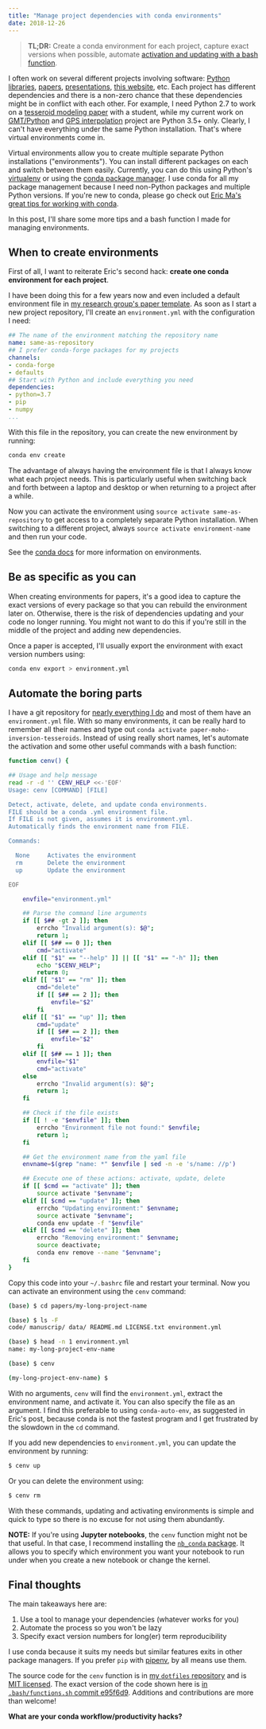 ```yaml
---
title: "Manage project dependencies with conda environments"
date: 2018-12-26
---
```


> **TL;DR:** Create a conda environment for each project, capture exact versions when
> possible, automate [activation and updating with a bash function](https://github.com/leouieda/dotfiles/blob/e95f6d951d8ddf6ffa303fdca38ebcf620dc5d6c/.bash/functions.sh#L72).

I often work on several different projects involving software:
[Python libraries](https://github.com/leouieda),
[papers](/publications),
[presentations](/presentations),
[this website](https://github.com/leouieda/website),
etc.
Each project has different dependencies and there is a non-zero chance that these
dependencies might be in conflict with each other.
For example, I need Python 2.7 to work on a
[tesseroid modeling paper](/publications) with a student,
while my current work on [GMT/Python](/blog/hawaii-gmt-postdoc.html) and
[GPS interpolation](https://github.com/leouieda/agu2018) project are Python
3.5+ only.
Clearly, I can't have everything under the same Python installation.
That's where virtual environments come in.

Virtual environments allow you to create multiple separate Python installations
("environments").
You can install different packages on each and switch between them easily.
Currently, you can do this using Python's
[virtualenv](https://virtualenv.pypa.io/en/latest/) or using the
[conda package manager](https://conda.io/docs/).
I use conda for all my package management because I need non-Python packages and
multiple Python versions.
If you're new to conda, please go check out
[Eric Ma's great tips for working with conda](http://ericmjl.com/blog/2018/12/25/conda-hacks-for-data-science-efficiency/).


In this post, I'll share some more tips and a bash function I made for managing
environments.


## When to create environments

First of all, I want to reiterate Eric's second hack:
**create one conda environment for each project**.

I have been doing this for a few years now and even included a default environment file
in [my research group's paper template](/blog/paper-template.html).
As soon as I start a new project repository, I'll create an `environment.yml` with the
configuration I need:

```yaml
## The name of the environment matching the repository name
name: same-as-repository
## I prefer conda-forge packages for my projects
channels:
- conda-forge
- defaults
## Start with Python and include everything you need
dependencies:
- python=3.7
- pip
- numpy
...
```

With this file in the repository, you can create the new environment by running:

```bash
conda env create
```

The advantage of always having the environment file is that I always know what each
project needs. This is particularly useful when switching back and forth between a
laptop and desktop or when returning to a project after a while.

Now you can activate the environment using `source activate same-as-repository`
to get access to a completely separate Python installation.
When switching to a different project, always `source activate environment-name` and
then run your code.

See the
[conda docs](https://conda.io/docs/user-guide/tasks/manage-environments.html)
for more information on environments.


## Be as specific as you can

When creating environments for papers, it's a good idea to capture the exact versions of
every package so that you can rebuild the environment later on.
Otherwise, there is the risk of dependencies updating and your code no longer running.
You might not want to do this if you're still in the middle of the project and
adding new dependencies.

Once a paper is accepted, I'll usually export the environment with exact version numbers
using:

```bash
conda env export > environment.yml
```


## Automate the boring parts

I have a git repository for
[nearly everything I do](https://github.com/leouieda?tab=repositories) and most of them
have an `environment.yml` file.
With so many environments, it can be really hard to remember all their names and type
out `conda activate paper-moho-inversion-tesseroids`.
Instead of using really short names, let's automate the activation and some other useful
commands with a bash function:

```bash
function cenv() {

## Usage and help message
read -r -d '' CENV_HELP <<-'EOF'
Usage: cenv [COMMAND] [FILE]

Detect, activate, delete, and update conda environments.
FILE should be a conda .yml environment file.
If FILE is not given, assumes it is environment.yml.
Automatically finds the environment name from FILE.

Commands:

  None     Activates the environment
  rm       Delete the environment
  up       Update the environment

EOF

    envfile="environment.yml"

    ## Parse the command line arguments
    if [[ $## -gt 2 ]]; then
        errcho "Invalid argument(s): $@";
        return 1;
    elif [[ $## == 0 ]]; then
        cmd="activate"
    elif [[ "$1" == "--help" ]] || [[ "$1" == "-h" ]]; then
        echo "$CENV_HELP";
        return 0;
    elif [[ "$1" == "rm" ]]; then
        cmd="delete"
        if [[ $## == 2 ]]; then
            envfile="$2"
        fi
    elif [[ "$1" == "up" ]]; then
        cmd="update"
        if [[ $## == 2 ]]; then
            envfile="$2"
        fi
    elif [[ $## == 1 ]]; then
        envfile="$1"
        cmd="activate"
    else
        errcho "Invalid argument(s): $@";
        return 1;
    fi

    ## Check if the file exists
    if [[ ! -e "$envfile" ]]; then
        errcho "Environment file not found:" $envfile;
        return 1;
    fi

    ## Get the environment name from the yaml file
    envname=$(grep "name: *" $envfile | sed -n -e 's/name: //p')

    ## Execute one of these actions: activate, update, delete
    if [[ $cmd == "activate" ]]; then
        source activate "$envname";
    elif [[ $cmd == "update" ]]; then
        errcho "Updating environment:" $envname;
        source activate "$envname";
        conda env update -f "$envfile"
    elif [[ $cmd == "delete" ]]; then
        errcho "Removing environment:" $envname;
        source deactivate;
        conda env remove --name "$envname";
    fi
}
```

Copy this code into your `~/.bashrc` file and restart your terminal.
Now you can activate an environment using the `cenv` command:

```bash
(base) $ cd papers/my-long-project-name

(base) $ ls -F
code/ manuscrip/ data/ README.md LICENSE.txt environment.yml

(base) $ head -n 1 environment.yml
name: my-long-project-env-name

(base) $ cenv

(my-long-project-env-name) $
```

With no arguments, `cenv` will find the `environment.yml`, extract the environment name,
and activate it.
You can also specify the file as an argument.
I find this preferable to using `conda-auto-env`, as suggested in Eric's post, because
conda is not the fastest program and I get frustrated by the slowdown in the `cd`
command.

If you add new dependencies to `environment.yml`, you can update the environment by
running:

```bash
$ cenv up
```

Or you can delete the environment using:

```bash
$ cenv rm
```

With these commands, updating and activating environments is simple and quick to type so
there is no excuse for not using them abundantly.

**NOTE:**
If you're using **Jupyter notebooks**, the `cenv` function might not be that useful.
In that case, I recommend installing the
[`nb_conda` package](https://github.com/Anaconda-Platform/nb_conda).
It allows you to specify which environment you want your notebook to run under when you
create a new notebook or change the kernel.


## Final thoughts

The main takeaways here are:

1. Use a tool to manage your dependencies (whatever works for you)
2. Automate the process so you won't be lazy
3. Specify exact version numbers for long(er) term reproducibility

I use conda because it suits my needs but similar features exits in other package
managers.
If you prefer `pip` with [pipenv](https://pipenv.readthedocs.io/en/latest/), by all
means use them.

The source code for the `cenv` function is in
[my `dotfiles` repository](https://github.com/leouieda/dotfiles) and is
[MIT licensed](https://github.com/leouieda/dotfiles/blob/master/LICENSE).
The exact version of the code shown here is
[in `.bash/functions.sh` commit e95f6d9](https://github.com/leouieda/dotfiles/blob/e95f6d951d8ddf6ffa303fdca38ebcf620dc5d6c/.bash/functions.sh#L72).
Additions and contributions are more than welcome!


**What are your conda workflow/productivity hacks?**
